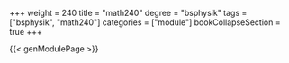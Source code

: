 +++
weight = 240
title = "math240"
degree = "bsphysik"
tags = ["bsphysik", "math240"]
categories = ["module"]
bookCollapseSection = true
+++

{{< genModulePage >}}
